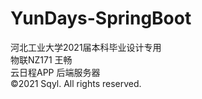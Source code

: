 # YunDays-SpringBoot
河北工业大学2021届本科毕业设计专用  
物联NZ171 王畅  
云日程APP 后端服务器  
©2021 Sqyl. All rights reserved.  
